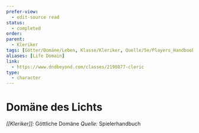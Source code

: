 ```yaml
---
prefer-view:
  - edit-source read
status:
  - completed
order:
parent:
  - Kleriker
tags: [Götter/Domäne/Leben, Klasse/Kleriker, Quelle/5e/Players_Handbook]
aliases: [Life Domain]
link:
  - https://www.dndbeyond.com/classes/2190877-cleric
type:
  - character
---
```

# Domäne des Lichts
_[[Kleriker]]:_ Göttliche Domäne
_Quelle:_ Spielerhandbuch